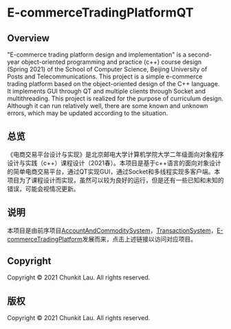# E-commerceTradingPlatformQT

## Overview

"E-commerce trading platform design and implementation" is a second-year object-oriented programming and practice (c++) course design (Spring 2021) of the School of Computer Science, Beijing University of Posts and Telecommunications. This project is a simple e-commerce trading platform based on the object-oriented design of the C++ language. It implements GUI through QT and multiple clients through Socket and multithreading. This project is realized for the purpose of curriculum design. Although it can run relatively well, there are some known and unknown errors, which may be updated according to the situation.

## 总览

《电商交易平台设计与实现》是北京邮电大学计算机学院大学二年级面向对象程序设计与实践（c++）课程设计（2021春）。本项目是基于c++语言的面向对象设计的简单电商交易平台，通过QT实现GUI，通过Socket和多线程实现多客户端。本项目为了课程设计而实现，虽然可以较为良好的运行，但是还有一些已知和未知的错误，可能会视情况更新。

## 说明

本项目是由前序项目[AccountAndCommoditySystem](https://github.com/chunkitlau/AccountAndCommoditySystem)，[TransactionSystem](https://github.com/chunkitlau/TransactionSystem)，[E-commerceTradingPlatform](https://github.com/chunkitlau/E-commerceTradingPlatform)发展而来，点击上述链接以访问对应项目。

## Copyright

Copyright © 2021 Chunkit Lau. All rights reserved.

## 版权

Copyright © 2021 Chunkit Lau. All rights reserved.

